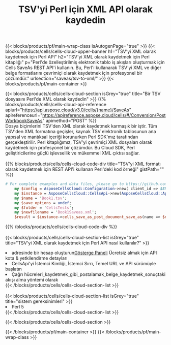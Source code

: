 ﻿---
title:  TSV'yi Perl için XML API olarak kaydedin
description:  TSV biçim dosyasını XML biçim dosyası olarak kaydetmek için Perl için Aspose.Cells Cloud SDK'yı kullanma.
url: /tr/perl/saveas/tsv-to-xml/
---
{{< blocks/products/pf/main-wrap-class isAutogenPage="true" >}}
{{< blocks/products/cells/cells-cloud-upper-banner h1="TSV\'yi XML olarak kaydetmek için Perl API" h2="TSV\'yi XML olarak kaydetmek için Perl kitaplığı" p="Perl\'de özelleştirilmiş elektronik tablo iş akışları oluşturmak için Cells SaveAs REST API\'i kullanın. Bu, Perl\'i kullanarak TSV\'yi XML ve diğer belge formatlarını çevrimiçi olarak kaydetmek için profesyonel bir çözümdür." urlsection="saveas/tsv-to-xml/" >}}
{{< blocks/products/pf/main-container >}}

{{< blocks/products/cells/cells-cloud-section isGrey="true" title="Bir TSV dosyasını Perl\'de XML olarak kaydedin" >}}
{{% blocks/products/cells/cells-cloud-api-reference apiurl="https://api.aspose.cloud/v3.0/cells/{name}/SaveAs" apireferenceurl="https://apireference.aspose.cloud/cells/#/Conversion/PostWorkbookSaveAs" apimethod="POST" %}}
<br/>
Dosya biçimlerini TSV'den XML olarak kaydetmek karmaşık bir iştir. Tüm TSV'den XML formatına geçişler, kaynak TSV elektronik tablosunun ana yapısal ve mantıksal içeriği korunurken Perl SDK'mız tarafından gerçekleştirilir. Perl kitaplığımız, TSV'yi çevrimiçi XML dosyaları olarak kaydetmek için profesyonel bir çözümdür. Bu Cloud SDK, Perl geliştiricilerine güçlü işlevsellik ve mükemmel XML çıktısı sağlar.
<br/>
<br/>
{{% blocks/products/cells/cells-cloud-code-div title="TSV\'yi XML formatı olarak kaydetmek için REST API\'i kullanan Perl\'deki kod örneği" gistPath="" %}}
  
```perl
# For complete examples and data files, please go to https://github.com/aspose-cells-cloud/aspose-cells-cloud-perl/
    my $config = AsposeCellsCloud::Configuration->new( client_id => $ENV{'ProductClientId'}, client_secret => $ENV{'ProductClientSecret'});
    my $instance = AsposeCellsCloud::CellsApi->new(AsposeCellsCloud::ApiClient->new( $config));
    my $name = 'Book1.tsv';
    my $save_options = undef;
    my $folder = 'CellsTests';
    my $newfilename = 'Book1Saveas.xml';
    $result = $instance->cells_save_as_post_document_save_as(name => $name,save_options => $save_options, newfilename => $newfilename, folder => $folder);
```
  
{{% /blocks/products/cells/cells-cloud-code-div %}}
<br/>
<br/>
{{< blocks/products/cells/cells-cloud-section-list isGrey="true" title="TSV\'yi XML olarak kaydetmek için Perl API nasıl kullanılır?" >}}
<li> adresinde bir hesap oluşturun<a href="https://dashboard.aspose.cloud/">Gösterge Paneli</a> Ücretsiz almak için API kota & yetkilendirme detayları</li>
<li>CellsApi'yi İstemci Kimliği, İstemci Sırrı, Temel URL ve API sürümüyle başlatın</li>
<li>Çağrı hücreleri_kaydetmek_gibi_postalamak_belge_kaydetmek_sonuçtaki akışı alma yöntemi olarak</li>
{{< /blocks/products/cells/cells-cloud-section-list >}}
<br/>
<br/>
{{< blocks/products/cells/cells-cloud-section-list isGrey="true" title="sistem gereksinimleri" >}}
<li>Perl 5</li>
{{< /blocks/products/cells/cells-cloud-section-list >}}

{{< /blocks/products/cells/cells-cloud-section >}}

{{< /blocks/products/pf/main-container >}}
{{< /blocks/products/pf/main-wrap-class >}}
